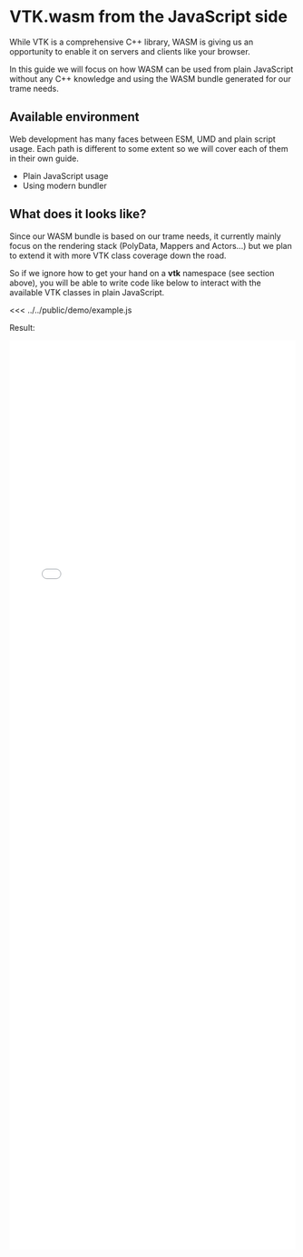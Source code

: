# VTK.wasm from the JavaScript side

While VTK is a comprehensive C++ library, WASM is giving us an opportunity to enable it on servers and clients like your browser. 

In this guide we will focus on how WASM can be used from plain JavaScript without any C++ knowledge and using the WASM bundle generated for our trame needs. 

## Available environment

Web development has many faces between ESM, UMD and plain script usage. Each path is different to some extent so we will cover each of them in their own guide.

- Plain JavaScript usage
- Using modern bundler

## What does it looks like?

Since our WASM bundle is based on our trame needs, it currently mainly focus on the rendering stack (PolyData, Mappers and Actors...) but we plan to extend it with more VTK class coverage down the road. 

So if we ignore how to get your hand on a __vtk__ namespace (see section above), you will be able to write code like below to interact with the available VTK classes in plain JavaScript.

<<< ../../public/demo/example.js

Result:

<iframe src="/vtk-wasm/demo/plain-javascript.html" style="width: 100%; height: 40vh; border: none;"></iframe>

